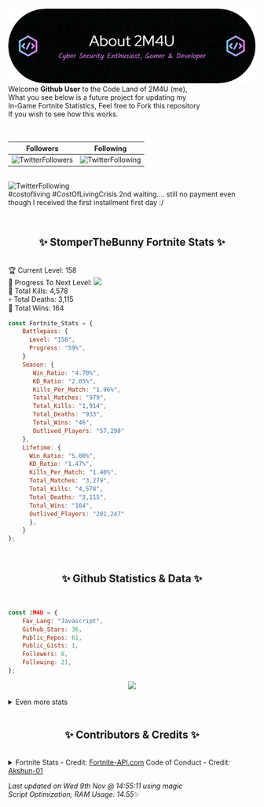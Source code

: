 
  ![Header](./src/github-banner.png)
  <br>
  Welcome **Github User** to the Code Land of 2M4U (me),<br>
  What you see below is a future project for updating my<br>
  In-Game Fortnite Statistics, Feel free to Fork this repository<br>
  If you wish to see how this works.
  <br><br>
  <br>
  
  | Followers  | Following |
  | ---------- |:---------:|
  | ![TwitterFollowers](https://img.shields.io/badge/Twitter%20Followers-79-blue)  | ![TwitterFollowing](https://img.shields.io/badge/Twitter%20Following-231-blue)  |


  <br>![TwitterFollowing](https://img.shields.io/badge/Latest%20Tweet--blue)<br>
  #costofliving #CostOfLivingCrisis 
2nd waiting.... still no payment even though I received the first installment first day :/
   
  <br><h2 align="center"> ✨ StomperTheBunny Fortnite Stats ✨</h2><br>
  🏆 Current Level: 158<br>
  🎉 Progress To Next Level: ![](https://geps.dev/progress/59)<br>
  🎯 Total Kills: 4,578<br>
  💀 Total Deaths: 3,115<br>
  👑 Total Wins: 164<br>

```js
const Fortnite_Stats = {
    Battlepass: {
      Level: "158",
      Progress: "59%",    
    }
    Season: { 
       Win_Ratio: "4.70%",
       KD_Ratio: "2.05%",
       Kills_Per_Match: "1.96%",
       Total_Matches: "979",
       Total_Kills: "1,914",
       Total_Deaths: "933",
       Total_Wins: "46",
       Outlived_Players: "57,298"
    },
    Lifetime: {
      Win_Ratio: "5.00%",
      KD_Ratio: "1.47%",
      Kills_Per_Match: "1.40%",
      Total_Matches: "3,279",
      Total_Kills: "4,578",
      Total_Deaths: "3,115",
      Total_Wins: "164",
      Outlived_Players: "201,247"
      },
    }
}; 
```


<br><h2 align="center"> ✨ Github Statistics & Data ✨</h2><br>

```js
const 2M4U = {
    Fav_Lang: "Javascript",
    Github_Stars: 36,
    Public_Repos: 61,
    Public_Gists: 1,
    Followers: 8,
    Following: 21,
}; 
```

<p align="center">
<img src="https://github-readme-streak-stats.herokuapp.com/?user=2M4U&theme=tokyonight">
</p>
<details>
  <summary>
      Even more stats
  </summary>
  <p align="center">
    <img src="https://github-profile-trophy.vercel.app/?username=2M4U&theme=dracula">
    <img src="https://github-readme-stats.vercel.app/api?username=2M4U&theme=tokyonight&count_private=true&show_icons=true&include_all_commits=true">
  </p>
</details>
<br><h2 align="center"> ✨ Contributors & Credits ✨</h2><br>
<details>
  <summary>
      Fortnite Stats - Credit: <a href="https://fortnite-api.com/?utm_source=github.com/2M4U/2M4U">Fortnite-API.com</a>
      Code of Conduct - Credit: <a href="https://github.com/Akshun-01">Akshun-01</a>
  </summary>
</details>

<!-- Last updated on Wed Nov 09 2022 14:55:11 GMT+0000 (Coordinated Universal Time) ;-;-->
<i>Last updated on  Wed 9th Nov @ 14:55:11 using magic<br>
Script Optimization; RAM Usage: 14.55</i>✨